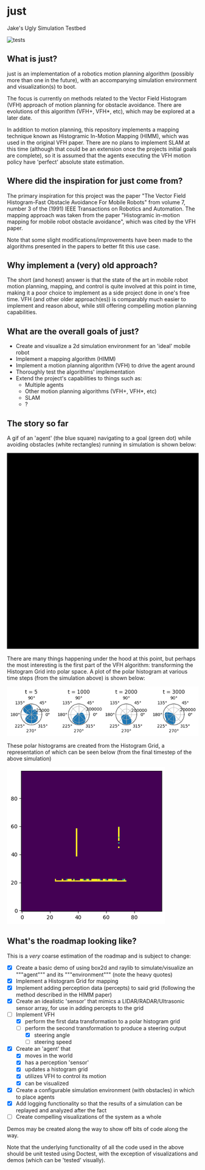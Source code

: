 # just
Jake's Ugly Simulation Testbed

![tests](https://github.com/sarcasticnature/just/actions/workflows/tests.yml/badge.svg)

## What is just?
just is an implementation of a robotics motion planning algorithm (possibly more than one in the future), with an accompanying simulation environment and visualization(s) to boot.

The focus is currently on methods related to the Vector Field Histogram (VFH) approach of motion planning for obstacle avoidance.
There are evolutions of this algorithm (VFH+, VFH\*, etc), which may be explored at a later date.

In addition to motion planning, this repository implements a mapping technique known as Histogramic In-Motion Mapping (HIMM), which was used in the original VFH paper.
There are no plans to implement SLAM at this time (although that could be an extension once the projects initial goals are complete), so it is assumed that the agents executing the VFH motion policy have 'perfect' absolute state estimation.

## Where did the inspiration for just come from?
The primary inspiration for this project was the paper "The Vector Field Histogram-Fast Obstacle Avoidance For Mobile Robots" from volume 7, number 3 of the (1991) IEEE Transactions on Robotics and Automation.
The mapping approach was taken from the paper "Histogramic in-motion mapping for mobile robot obstacle avoidance", which was cited by the VFH paper.

Note that some slight modifications/improvements have been made to the algorithms presented in the papers to better fit this use case.

## Why implement a (very) old approach?
The short (and honest) answer is that the state of the art in mobile robot motion planning, mapping, and control is quite involved at this point in time, making it a poor choice to implement as a side project done in one's free time.
VFH (and other older approach(es)) is comparably much easier to implement and reason about, while still offering compelling motion planning capabilities.

## What are the overall goals of just?
- Create and visualize a 2d simulation environment for an 'ideal' mobile robot
- Implement a mapping algorithm (HIMM)
- Implement a motion planning algorithm (VFH) to drive the agent around
- Thoroughly test the algorithms' implementation
- Extend the project's capabilities to things such as:
    * Multiple agents
    * Other motion planning algorithms (VFH+, VFH\*, etc)
    * SLAM
    * ?

## The story so far
A gif of an 'agent' (the blue square) navigating to a goal (green dot) while avoiding obstacles (white rectangles) running in simulation is shown below:

![use your imagination](/doc/demo.gif)

There are many things happening under the hood at this point, but perhaps the most interesting is the first part of the VFH algorithm: transforming the Histogram Grid into polar space.  A plot of the polar histogram at various time steps (from the simulation above) is shown below:

![use your imagination](/doc/plot.png)

These polar histograms are created from the Histogram Grid, a representation of which can be seen below (from the final timestep of the above simulation)

![use your imagination](/doc/map.png)

## What's the roadmap looking like?
This is a _very_ coarse estimation of the roadmap and is subject to change:

* [x] Create a basic demo of using box2d and raylib to simulate/visualize an """agent""" and its """environment""" (note the heavy quotes)
* [x] Implement a Histogram Grid for mapping
* [x] Implement adding perception data (percepts) to said grid (following the method described in the HIMM paper)
* [x] Create an idealistic 'sensor' that mimics a LIDAR/RADAR/Ultrasonic sensor array, for use in adding percepts to the grid
* [ ] Implement VFH
    * [x] perform the first data transformation to a polar histogram grid
    * [ ] perform the second transformation to produce a steering output
        * [x] steering angle
        * [ ] steering speed
* [x] Create an 'agent' that
    * [x] moves in the world
    * [x] has a perception 'sensor'
    * [x] updates a histogram grid
    * [x] utilizes VFH to control its motion
    * [x] can be visualized
* [x] Create a configurable simulation environment (with obstacles) in which to place agents
* [x] Add logging functionality so that the results of a simulation can be replayed and analyzed after the fact
* [ ] Create compelling visualizations of the system as a whole

Demos may be created along the way to show off bits of code along the way.

Note that the underlying functionality of all the code used in the above should be unit tested using Doctest, with the exception of visualizations and demos (which can be 'tested' visually).
